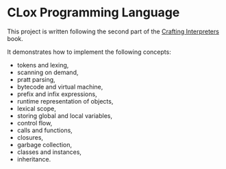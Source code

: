 # CLox Programming Language

This project is written following the second part of the [Crafting Interpreters](https://craftinginterpreters.com/contents.html) book.

It demonstrates how to implement the following concepts:

- tokens and lexing,
- scanning on demand,
- pratt parsing,
- bytecode and virtual machine,
- prefix and infix expressions,
- runtime representation of objects,
- lexical scope,
- storing global and local variables,
- control flow,
- calls and functions,
- closures,
- garbage collection,
- classes and instances,
- inheritance.
